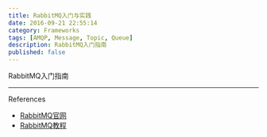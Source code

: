 ```yaml
---
title: RabbitMQ入门与实践
date: 2016-09-21 22:55:14
category: Frameworks
tags: [AMQP, Message, Topic, Queue]
description: RabbitMQ入门指南
published: false
---
```


RabbitMQ入门指南

----
References

* [RabbitMQ官网](http://www.rabbitmq.com/)
* [RabbitMQ教程](http://www.rabbitmq.com/getstarted.html)